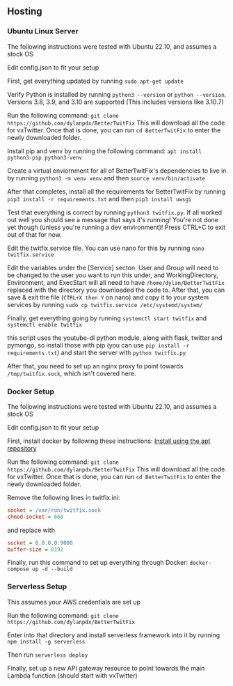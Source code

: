 ## Hosting

### Ubuntu Linux Server
The following instructions were tested with Ubuntu 22.10, and assumes a stock OS

Edit config.json to fit your setup

First, get everything updated by running `sudo apt-get update`

Verify Python is installed by running `python3 --version` or `python --version`. Versions 3.8, 3.9, and 3.10 are supported (This includes versions like 3.10.7)

Run the following command: `git clone https://github.com/dylanpdx/BetterTwitFix`
This will download all the code for vxTwitter. Once that is done, you can run `cd BetterTwitFix` to enter the newly downloaded folder. 

Install pip and venv by running the following command: `apt install python3-pip python3-venv`

Create a virtual enviornment for all of BetterTwitFix's dependencies to live in by running `python3 -m venv venv` and then `source venv/bin/activate`

After that completes, install all the requirements for BetterTwitFix by running `pip3 install -r requirements.txt` and then `pip3 install uwsgi`

Test that everything is correct by running `python3 twitfix.py`. If all worked out well you should see a message that says it's running! You're not done yet though (unless you're running a dev environment)! Press CTRL+C to exit out of that for now.

Edit the twitfix.service file. You can use nano for this by running `nano twitfix.service`

Edit the variables under the [Service] secton. User and Group will need to be changed to the user you want to run this under, and WorkingDirectory, Environment, and ExecStart will all need to have `/home/dylan/BetterTwitFix` replaced with the directory you downloaded the code to. After that, you can save & exit the file (`CTRL+X then Y` on nano) and copy it to your system services by running `sudo cp twitfix.service /etc/systemd/system/`

Finally, get everything going by running `systemctl start twitfix` and `systemctl enable twitfix`

this script uses the youtube-dl python module, along with flask, twitter and pymongo, so install those with pip (you can use `pip install -r requirements.txt`) and start the server with `python twitfix.py`

After that, you need to set up an nginx proxy to point towards `/tmp/twitfix.sock`, which isn't covered here.

### Docker Setup
The following instructions were tested with Ubuntu 22.10, and assumes a stock OS

Edit config.json to fit your setup

First, install docker by following these instructions: [Install using the apt repository](https://docs.docker.com/engine/install/ubuntu/#install-using-the-repository) 

Run the following command: `git clone https://github.com/dylanpdx/BetterTwitFix`
This will download all the code for vxTwitter. Once that is done, you can run `cd BetterTwitFix` to enter the newly downloaded folder. 

Remove the following lines in twitfix.ini:
```ini
socket = /var/run/twitfix.sock
chmod-socket = 660
```
and replace with
```ini
socket = 0.0.0.0:9000
buffer-size = 8192
```

Finally, run this command to set up everything through Docker: `docker-compose up -d --build`

### Serverless Setup
This assumes your AWS credentials are set up

Run the following command: `git clone https://github.com/dylanpdx/BetterTwitFix`

Enter into that directory and install serverless framework into it by running `npm install -g serverless`

Then run `serverless deploy`

Finally, set up a new API gateway resource to point towards the main Lambda function (should start with vxTwitter) 